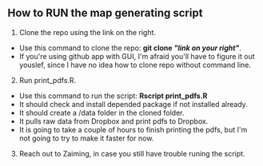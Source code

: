 How to RUN the map generating script
----------------------------------------
1. Clone the repo using the link on the right.
 * Use this command to clone the repo: __git clone *"link on your right"*__.
 * If you're using github app with GUI, I'm afraid you'll have to figure it out youslef, since I have no idea how to clone repo without command line. 
2. Run print_pdfs.R. 
 * Use this command to run the script: __Rscript print_pdfs.R__
 * It should check and install depended package if not installed already.
 * It should create a /data folder in the cloned folder.
 * It pulls raw data from Dropbox and print pdfs to Dropbox.
 * It is going to take a couple of hours to finish printing the pdfs, but I'm not going to try to make it faster for now.
3. Reach out to Zaiming, in case you still have trouble runing the script.
 

